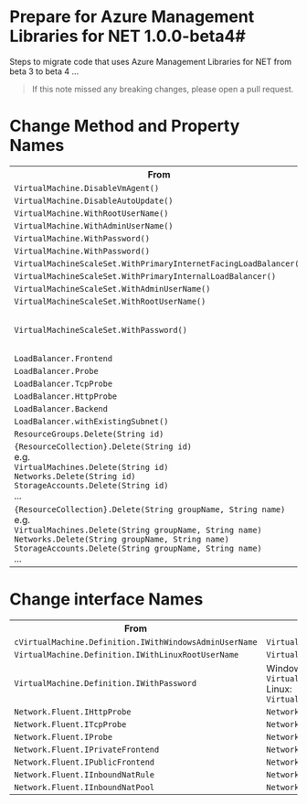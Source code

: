 # Prepare for Azure Management Libraries for NET 1.0.0-beta4#

Steps to migrate code that uses Azure Management Libraries for NET from beta 3 to beta 4 …

> If this note missed any breaking changes, please open a pull request.

# Change Method and Property Names #

<table>
  <tr>
    <th>From</th>
    <th>To</th>
    <th>Ref</th>
  </tr>
    <tr>
    <td><code>VirtualMachine.DisableVmAgent()</code></td>
    <td><code>VirtualMachine.WithoutVmAgent()</code></td>
  </tr>
  <tr>
    <td><code>VirtualMachine.DisableAutoUpdate()</code></td>
    <td><code>VirtualMachine.WithoutAutoUpdate()</code></td>
  </tr>
  <tr>
    <td><code>VirtualMachine.WithRootUserName()</code></td>
    <td><code>VirtualMachine.WithRootUsername()</code></td>
  </tr>
  <tr>
    <td><code>VirtualMachine.WithAdminUserName()</code></td>
    <td><code>VirtualMachine.WithAdminUsername()</code></td>
  </tr>
  <tr>
    <td><code>VirtualMachine.WithPassword()</code></td>
    <td><code>VirtualMachine.WithRootPassword()</code></td>
  </tr>
    <tr>
    <td><code>VirtualMachine.WithPassword()</code></td>
    <td><code>VirtualMachine.WithAdminPassword()</code></td>
  </tr>
  <tr>
    <td><code>VirtualMachineScaleSet.WithPrimaryInternetFacingLoadBalancer()</code></td>
    <td><code>VirtualMachineScaleSet.WithExistingPrimaryInternetFacingLoadBalancer()</code></td>
  </tr>
  <tr>
    <td><code>VirtualMachineScaleSet.WithPrimaryInternalLoadBalancer()</code></td>
    <td><code>VirtualMachineScaleSet.WithExistingPrimaryInternalLoadBalancer()</code></td>
  </tr>
  <tr>
    <td><code>VirtualMachineScaleSet.WithAdminUserName()</code></td>
    <td><code>VirtualMachineScaleSet.WithAdminUsername()</code></td>
  </tr>
  <tr>
    <td><code>VirtualMachineScaleSet.WithRootUserName()</code></td>
    <td><code>VirtualMachineScaleSet.WithRootUsername()</code></td>
  </tr>
  <tr>
    <td><code>VirtualMachineScaleSet.WithPassword()</code></td>
    <td>
    Windows:
    <br/>
    <code>VirtualMachineScaleSet.WithAdminPassword()</code>
    <br/>
    Linux:
    <br/>
    <code>VirtualMachineScaleSet.WithRootPassword()</code><br/>
    </td>
  </tr>
  <tr>
    <td><code>LoadBalancer.Frontend</code></td>
    <td><code>LoadBalancer.LoadBalancerFrontend</code></td>
  </tr>
  <tr>
    <td><code>LoadBalancer.Probe</code></td>
    <td><code>LoadBalancer.LoadBalancerProbe</code></td>
  </tr>
  <tr>
    <td><code>LoadBalancer.TcpProbe</code></td>
    <td><code>LoadBalancer.LoadBalancerTcpProbe</code></td>
  </tr>
  <tr>
    <td><code>LoadBalancer.HttpProbe</code></td>
    <td><code>LoadBalancer.LoadBalancerHttpProbe</code></td>
  </tr>
  <tr>
    <td><code>LoadBalancer.Backend</code></td>
    <td><code>LoadBalancer.LoadBalancerBackend</code></td>
  </tr>
  <tr>
    <td><code>LoadBalancer.withExistingSubnet()</code></td>
    <td><code>LoadBalancer.withFrontendSubnet()</code></td>
  </tr>

  <tr>
    <td><code>ResourceGroups.Delete(String id)</code></td>
    <td><code>ResourceGroups().DeleteByName(String name)</code></td>
  </tr>
  <tr>
    <td>
      <code>{ResourceCollection}.Delete(String id)</code>
      <br/>
      e.g.
      <br/>
      <code>VirtualMachines.Delete(String id)</code>
      <br/>
      <code>Networks.Delete(String id)</code>
      <br/>
      <code>StorageAccounts.Delete(String id)</code>
      <br/>
      ...
    </td>
    <td>
      <code>{ResourceCollection}.DeleteById(String id)</code>
      <br/>
      <br/>
      <code>VirtualMachines.DeleteById(String id)</code>
      <br/>
      <code>Networks.DeleteById(String id)</code>
      <br/>
      <code>StorageAccounts.DeleteById(String id)</code>
      <br/>
      <br/>
    </td>
  </tr>
  <tr>
    <td><code>{ResourceCollection}.Delete(String groupName, String name)</code>
      <br/>
      e.g.
      <br/>
      <code>VirtualMachines.Delete(String groupName, String name)</code>
      <br/>
      <code>Networks.Delete(String groupName, String name)</code>
      <br/>
      <code>StorageAccounts.Delete(String groupName, String name)</code>
      <br/>
      ...
      </td>
    <td><code>{ResourceCollection}.DeleteByGroup(String groupName, String name)</code>
      <br/>
      <br/>
      <code>VirtualMachines.DeleteByGroup(String groupName, String name)</code>
      <br/>
      <code>Networks.DeleteByGroup(String groupName, String name)</code>
      <br/>
      <code>StorageAccounts.DeleteByGroup(String groupName, String name)</code>
      <br/>
      <br/>
    </td>
  </tr>
</table>

# Change interface Names #

<table>
  <tr>
    <th>From</th>
    <th>To</th>
    <th>Ref</th>
  </tr>
   <tr>
    <td><code>cVirtualMachine.Definition.IWithWindowsAdminUserName</code></td>
    <td><code>VirtualMachine.Definition.IWithWindowsAdminUsername</code></td>
  </tr>
   <tr>
    <td><code>VirtualMachine.Definition.IWithLinuxRootUserName</code></td>
    <td><code>VirtualMachine.Definition.IWithLinuxRootUsername</code></td>
  </tr>
   <tr>
    <td><code>VirtualMachine.Definition.IWithPassword</code></td>
    <td>
    Windows:
    <br/>
    <code>VirtualMachine.Definition.IWithWindowsAdminPassword</code>
    <br/>
    Linux:
    <br/>
    <code>VirtualMachine.Definition.IWithLinuxRootPasswordOrPublicKey</code>
    </td>
  </tr>
  <tr>
    <td><code>Network.Fluent.IHttpProbe</code></td>
    <td><code>Network.Fluent.ILoadBalancerHttpProbe</code></td>
  </tr>
  <tr>
    <td><code>Network.Fluent.ITcpProbe</code></td>
    <td><code>Network.Fluent.ILoadBalancerTcpProbe</code></td>
  </tr>
  <tr>
    <td><code>Network.Fluent.IProbe</code></td>
    <td><code>Network.Fluent.ILoadBalancerProbe</code></td>
  </tr>
  <tr>
    <td><code>Network.Fluent.IPrivateFrontend</code></td>
    <td><code>Network.Fluent.ILoadBalancerPrivateFrontend</code></td>
  </tr>
  <tr>
    <td><code>Network.Fluent.IPublicFrontend</code></td>
    <td><code>Network.Fluent.ILoadBalancerPublicFrontend</code></td>
  </tr>
  <tr>
    <td><code>Network.Fluent.IInboundNatRule</code></td>
    <td><code>Network.Fluent.ILoadBalancerInboundNatRule</code></td>
  </tr>
  <tr>
    <td><code>Network.Fluent.IInboundNatPool</code></td>
    <td><code>Network.Fluent.ILoadBalancerInboundNatPool</code></td>
  </tr>
</table>
